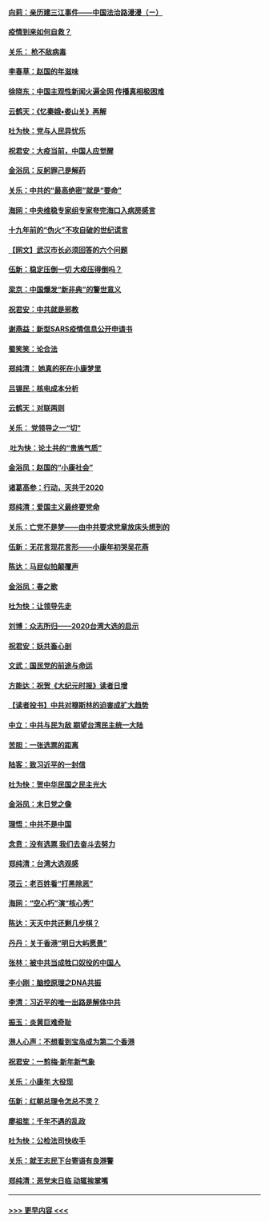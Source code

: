#### [向莉：亲历建三江事件——中国法治路漫漫（ㄧ）](../pages/nsc993/n11827190.md?t=01282222) 
#### [疫情到来如何自救？](../pages/nsc993/n11827632.md?t=01282222) 
#### [关乐： 枪不敌病毒](../pages/nsc993/n11826746.md?t=01282222) 
#### [李春草：赵国的年滋味](../pages/nsc993/n11826321.md?t=01282222) 
#### [徐晓东：中国主观性新闻火遍全网 传播真相极困难](../pages/nsc993/n11826508.md?t=01282222) 
#### [云鹤天：《忆秦娥▪娄山关》再解](../pages/nsc993/n11824682.md?t=01282222) 
#### [吐为快：党与人民异忧乐](../pages/nsc993/n11824660.md?t=01282222) 
#### [祝君安：大疫当前，中国人应觉醒](../pages/nsc993/n11821946.md?t=01282222) 
#### [金浴凤：反躬罪己是解药](../pages/nsc993/n11820280.md?t=01282222) 
#### [关乐：中共的“最高绝密”就是“要命”](../pages/nsc993/n11816946.md?t=01282222) 
#### [海网：中央维稳专家组专家夸完海口入病房感言](../pages/nsc993/n11815138.md?t=01282222) 
#### [十九年前的“伪火”不攻自破的世纪谎言](../pages/nsc993/n11813238.md?t=01282222) 
#### [【网文】武汉市长必须回答的六个问题](../pages/nsc993/n11813848.md?t=01282222) 
#### [伍新：稳定压倒一切 大疫压得倒吗？](../pages/nsc993/n11812634.md?t=01282222) 
#### [梁京：中国爆发“新非典”的警世意义](../pages/nsc993/n11812554.md?t=01282222) 
#### [祝君安：中共就是邪教](../pages/nsc993/n11812431.md?t=01282222) 
#### [谢燕益：新型SARS疫情信息公开申请书](../pages/nsc993/n11808840.md?t=01282222) 
#### [蜀笑笑：论合法](../pages/nsc993/n11808064.md?t=01282222) 
#### [郑纯清： 她真的死在小康梦里](../pages/nsc993/n11806623.md?t=01282222) 
#### [吕锡民：核电成本分析](../pages/nsc993/n11806284.md?t=01282222) 
#### [云鹤天：对联两则](../pages/nsc993/n11805957.md?t=01282222) 
#### [关乐： 党领导之一“切”](../pages/nsc993/n11804505.md?t=01282222) 
#### [ 吐为快：论土共的“贵族气质”](../pages/nsc993/n11804490.md?t=01282222) 
#### [金浴凤：赵国的“小康社会”](../pages/nsc993/n11804452.md?t=01282222) 
#### [诸葛高参：行动，灭共于2020](../pages/nsc993/n11804120.md?t=01282222) 
#### [郑纯清：爱国主义最终要党命](../pages/nsc993/n11802197.md?t=01282222) 
#### [关乐：亡党不是梦——由中共要求党章放床头想到的](../pages/nsc993/n11802156.md?t=01282222) 
#### [伍新：无花言现花言形——小康年初哭吴花燕](../pages/nsc993/n11800044.md?t=01282222) 
#### [陈达：马屁似拍颠覆声](../pages/nsc993/n11800010.md?t=01282222) 
#### [金浴凤：春之歌](../pages/nsc993/n11797687.md?t=01282222) 
#### [吐为快：让领导先走](../pages/nsc993/n11797512.md?t=01282222) 
#### [刘博：众志所归——2020台湾大选的启示](../pages/nsc993/n11796878.md?t=01282222) 
#### [祝君安：妖共畜心剖](../pages/nsc993/n11794273.md?t=01282222) 
#### [文武：国民党的前途与命运](../pages/nsc993/n11794198.md?t=01282222) 
#### [方能达：祝贺《大纪元时报》读者日增](../pages/nsc993/n11793807.md?t=01282222) 
#### [【读者投书】中共对穆斯林的迫害成扩大趋势](../pages/nsc993/n11791371.md?t=01282222) 
#### [中立：中共与民为敌 期望台湾民主统一大陆](../pages/nsc993/n11790392.md?t=01282222) 
#### [苦胆：一张选票的距离](../pages/nsc993/n11788914.md?t=01282222) 
#### [陆客：致习近平的一封信](../pages/nsc993/n11788867.md?t=01282222) 
#### [吐为快：贺中华民国之民主光大](../pages/nsc993/n11788618.md?t=01282222) 
#### [金浴凤：末日党之像](../pages/nsc993/n11787475.md?t=01282222) 
#### [理悟：中共不是中国](../pages/nsc993/n11787463.md?t=01282222) 
#### [念贲：没有选票  我们去奋斗去努力](../pages/nsc993/n11787398.md?t=01282222) 
#### [郑纯清：台湾大选观感](../pages/nsc993/n11786210.md?t=01282222) 
#### [项云：老百姓看“打黑除恶”](../pages/nsc993/n11785398.md?t=01282222) 
#### [海网：“空心朽”演“核心秀”](../pages/nsc993/n11783874.md?t=01282222) 
#### [陈达：天灭中共还剩几步棋？](../pages/nsc993/n11783719.md?t=01282222) 
#### [丹丹：关于香港“明日大屿愿景”](../pages/nsc993/n11783273.md?t=01282222) 
#### [张林：被中共当成牲口奴役的中国人](../pages/nsc993/n11782397.md?t=01282222) 
#### [李小刚：脑控原理之DNA共振](../pages/nsc993/n11780962.md?t=01282222) 
#### [李清：习近平的唯一出路是解体中共](../pages/nsc993/n11780866.md?t=01282222) 
#### [振玉：炎黄巨难奇耻](../pages/nsc993/n11779632.md?t=01282222) 
#### [港人心声：不想看到宝岛成为第二个香港](../pages/nsc993/n11778817.md?t=01282222) 
#### [祝君安：一剪梅‧新年新气象](../pages/nsc993/n11776340.md?t=01282222) 
#### [关乐：小康年 大役现](../pages/nsc993/n11774213.md?t=01282222) 
#### [伍新：红朝总理令怎总不灵？](../pages/nsc993/n11770813.md?t=01282222) 
#### [廖祖笙：千年不遇的乱政](../pages/nsc993/n11770373.md?t=01282222) 
#### [吐为快：公检法司快收手](../pages/nsc993/n11770359.md?t=01282222) 
#### [关乐：就王志民下台寄语有良港警](../pages/nsc993/n11769903.md?t=01282222) 
#### [郑纯清：恶党末日临 动辄挨掌嘴](../pages/nsc993/n11769356.md?t=01282222) 

----
#### [ >>> 更早内容 <<< ](../indexes/nsc993-earlier.md)
